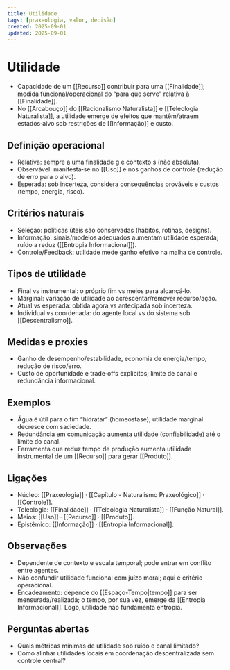 ```yaml
---
title: Utilidade
tags: [praxeologia, valor, decisão]
created: 2025-09-01
updated: 2025-09-01
---
```

# Utilidade
- Capacidade de um [[Recurso]] contribuir para uma [[Finalidade]]; medida funcional/operacional do “para que serve” relativa à [[Finalidade]].
- No [[Arcabouço]] do [[Racionalismo Naturalista]] e [[Teleologia Naturalista]], a utilidade emerge de efeitos que mantêm/atraem estados‑alvo sob restrições de [[Informação]] e custo.

## Definição operacional
- Relativa: sempre a uma finalidade g e contexto s (não absoluta).
- Observável: manifesta‑se no [[Uso]] e nos ganhos de controle (redução de erro para o alvo).
- Esperada: sob incerteza, considera consequências prováveis e custos (tempo, energia, risco).

## Critérios naturais
- Seleção: políticas úteis são conservadas (hábitos, rotinas, designs).
- Informação: sinais/modelos adequados aumentam utilidade esperada; ruído a reduz ([[Entropia Informacional]]).
- Controle/Feedback: utilidade mede ganho efetivo na malha de controle.

## Tipos de utilidade
- Final vs instrumental: o próprio fim vs meios para alcançá‑lo.
- Marginal: variação de utilidade ao acrescentar/remover recurso/ação.
- Atual vs esperada: obtida agora vs antecipada sob incerteza.
- Individual vs coordenada: do agente local vs do sistema sob [[Descentralismo]].

## Medidas e proxies
- Ganho de desempenho/estabilidade, economia de energia/tempo, redução de risco/erro.
- Custo de oportunidade e trade‑offs explícitos; limite de canal e redundância informacional.

## Exemplos
- Água é útil para o fim “hidratar” (homeostase); utilidade marginal decresce com saciedade.
- Redundância em comunicação aumenta utilidade (confiabilidade) até o limite do canal.
- Ferramenta que reduz tempo de produção aumenta utilidade instrumental de um [[Recurso]] para gerar [[Produto]].

## Ligações
- Núcleo: [[Praxeologia]] · [[Capítulo - Naturalismo Praxeológico]] · [[Controle]].
- Teleologia: [[Finalidade]] · [[Teleologia Naturalista]] · [[Função Natural]].
- Meios: [[Uso]] · [[Recurso]] · [[Produto]].
- Epistêmico: [[Informação]] · [[Entropia Informacional]].

## Observações
- Dependente de contexto e escala temporal; pode entrar em conflito entre agentes.
- Não confundir utilidade funcional com juízo moral; aqui é critério operacional.
- Encadeamento: depende do [[Espaço-Tempo|tempo]] para ser mensurada/realizada; o tempo, por sua vez, emerge da [[Entropia Informacional]]. Logo, utilidade não fundamenta entropia.

## Perguntas abertas
- Quais métricas mínimas de utilidade sob ruído e canal limitado?
- Como alinhar utilidades locais em coordenação descentralizada sem controle central?
